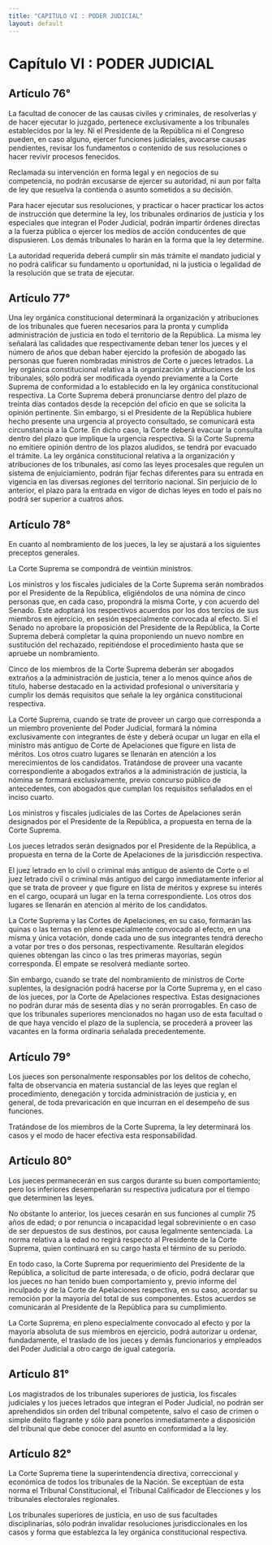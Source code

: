 ```yaml
---
title: "CAPITULO VI : PODER JUDICIAL"
layout: default
---
```


# Capítulo VI : PODER JUDICIAL

## Artículo 76°

La facultad de conocer de las causas civiles y criminales, de
resolverlas y de hacer ejecutar lo juzgado, pertenece exclusivamente a
los tribunales establecidos por la ley. Ni el Presidente de la República
ni el Congreso pueden, en caso alguno, ejercer funciones judiciales,
avocarse causas pendientes, revisar los fundamentos o contenido de sus
resoluciones o hacer revivir procesos fenecidos.

Reclamada su intervención en forma legal y en negocios de su
competencia, no podrán excusarse de ejercer su autoridad, ni aun por
falta de ley que resuelva la contienda o asunto sometidos a su decisión.

Para hacer ejecutar sus resoluciones, y practicar o hacer practicar los
actos de instrucción que determine la ley, los tribunales ordinarios de
justicia y los especiales que integran el Poder Judicial, podrán
impartir órdenes directas a la fuerza pública o ejercer los medios de
acción conducentes de que dispusieren. Los demás tribunales lo harán en
la forma que la ley determine.

La autoridad requerida deberá cumplir sin más trámite el mandato
judicial y no podrá calificar su fundamento u oportunidad, ni la
justicia o legalidad de la resolución que se trata de ejecutar.

## Artículo 77°

Una ley orgánica constitucional determinará la organización y
atribuciones de los tribunales que fueren necesarios para la pronta y
cumplida administración de justicia en todo el territorio de la
República. La misma ley señalará las calidades que respectivamente deban
tener los jueces y el número de años que deban haber ejercido la
profesión de abogado las personas que fueren nombradas ministros de
Corte o jueces letrados. La ley orgánica constitucional relativa a la
organización y atribuciones de los tribunales, sólo podrá ser modificada
oyendo previamente a la Corte Suprema de conformidad a lo establecido en
la ley orgánica constitucional respectiva. La Corte Suprema deberá
pronunciarse dentro del plazo de treinta días contados desde la
recepción del oficio en que se solicita la opinión pertinente. Sin
embargo, si el Presidente de la República hubiere hecho presente una
urgencia al proyecto consultado, se comunicará esta circunstancia a la
Corte. En dicho caso, la Corte deberá evacuar la consulta dentro del
plazo que implique la urgencia respectiva. Si la Corte Suprema no
emitiere opinión dentro de los plazos aludidos, se tendrá por evacuado
el trámite. La ley orgánica constitucional relativa a la organización y
atribuciones de los tribunales, así como las leyes procesales que
regulen un sistema de enjuiciamiento, podrán fijar fechas diferentes
para su entrada en vigencia en las diversas regiones del territorio
nacional. Sin perjuicio de lo anterior, el plazo para la entrada en
vigor de dichas leyes en todo el país no podrá ser superior a cuatros
años.

## Artículo 78°

En cuanto al nombramiento de los jueces, la ley se ajustará a los
siguientes preceptos generales.

La Corte Suprema se compondrá de veintiún ministros.

Los ministros y los fiscales judiciales de la Corte Suprema serán
nombrados por el Presidente de la República, eligiéndolos de una nómina
de cinco personas que, en cada caso, propondrá la misma Corte, y con
acuerdo del Senado. Este adoptará los respectivos acuerdos por los dos
tercios de sus miembros en ejercicio, en sesión especialmente convocada
al efecto. Si el Senado no aprobare la proposición del Presidente de la
República, la Corte Suprema deberá completar la quina proponiendo un
nuevo nombre en sustitución del rechazado, repitiéndose el procedimiento
hasta que se apruebe un nombramiento.

Cinco de los miembros de la Corte Suprema deberán ser abogados extraños
a la administración de justicia, tener a lo menos quince años de título,
haberse destacado en la actividad profesional o universitaria y cumplir
los demás requisitos que señale la ley orgánica constitucional
respectiva.

La Corte Suprema, cuando se trate de proveer un cargo que corresponda a
un miembro proveniente del Poder Judicial, formará la nómina
exclusivamente con integrantes de éste y deberá ocupar un lugar en ella
el ministro más antiguo de Corte de Apelaciones que figure en lista de
méritos. Los otros cuatro lugares se llenarán en atención a los
merecimientos de los candidatos. Tratándose de proveer una vacante
correspondiente a abogados extraños a la administración de justicia, la
nómina se formará exclusivamente, previo concurso público de
antecedentes, con abogados que cumplan los requisitos señalados en el
inciso cuarto.

Los ministros y fiscales judiciales de las Cortes de Apelaciones serán
designados por el Presidente de la República, a propuesta en terna de la
Corte Suprema.

Los jueces letrados serán designados por el Presidente de la República,
a propuesta en terna de la Corte de Apelaciones de la jurisdicción
respectiva.

El juez letrado en lo civil o criminal más antiguo de asiento de Corte o
el juez letrado civil o criminal más antiguo del cargo inmediatamente
inferior al que se trata de proveer y que figure en lista de méritos y
exprese su interés en el cargo, ocupará un lugar en la terna
correspondiente. Los otros dos lugares se llenarán en atención al mérito
de los candidatos.

La Corte Suprema y las Cortes de Apelaciones, en su caso, formarán las
quinas o las ternas en pleno especialmente convocado al efecto, en una
misma y única votación, donde cada uno de sus integrantes tendrá derecho
a votar por tres o dos personas, respectivamente. Resultarán elegidos
quienes obtengan las cinco o las tres primeras mayorías, según
corresponda. El empate se resolverá mediante sorteo.

Sin embargo, cuando se trate del nombramiento de ministros de Corte
suplentes, la designación podrá hacerse por la Corte Suprema y, en el
caso de los jueces, por la Corte de Apelaciones respectiva. Estas
designaciones no podrán durar más de sesenta días y no serán
prorrogables. En caso de que los tribunales superiores mencionados no
hagan uso de esta facultad o de que haya vencido el plazo de la
suplencia, se procederá a proveer las vacantes en la forma ordinaria
señalada precedentemente.

## Artículo 79°

Los jueces son personalmente responsables por los delitos de cohecho,
falta de observancia en materia sustancial de las leyes que reglan el
procedimiento, denegación y torcida administración de justicia y, en
general, de toda prevaricación en que incurran en el desempeño de sus
funciones.

Tratándose de los miembros de la Corte Suprema, la ley determinará los
casos y el modo de hacer efectiva esta responsabilidad.

## Artículo 80°

Los jueces permanecerán en sus cargos durante su buen comportamiento;
pero los inferiores desempeñarán su respectiva judicatura por el tiempo
que determinen las leyes.

No obstante lo anterior, los jueces cesarán en sus funciones al cumplir
75 años de edad; o por renuncia o incapacidad legal sobreviniente o en
caso de ser depuestos de sus destinos, por causa legalmente sentenciada.
La norma relativa a la edad no regirá respecto al Presidente de la Corte
Suprema, quien continuará en su cargo hasta el término de su período.

En todo caso, la Corte Suprema por requerimiento del Presidente de la
República, a solicitud de parte interesada, o de oficio, podrá declarar
que los jueces no han tenido buen comportamiento y, previo informe del
inculpado y de la Corte de Apelaciones respectiva, en su caso, acordar
su remoción por la mayoría del total de sus componentes. Estos acuerdos
se comunicarán al Presidente de la República para su cumplimiento.

La Corte Suprema, en pleno especialmente convocado al efecto y por la
mayoría absoluta de sus miembros en ejercicio, podrá autorizar u
ordenar, fundadamente, el traslado de los jueces y demás funcionarios y
empleados del Poder Judicial a otro cargo de igual categoría.

## Artículo 81°

Los magistrados de los tribunales superiores de justicia, los fiscales
judiciales y los jueces letrados que integran el Poder Judicial, no
podrán ser aprehendidos sin orden del tribunal competente, salvo el caso
de crimen o simple delito flagrante y sólo para ponerlos inmediatamente
a disposición del tribunal que debe conocer del asunto en conformidad a
la ley.

## Artículo 82°

La Corte Suprema tiene la superintendencia directiva, correccional y
económica de todos los tribunales de la Nación. Se exceptúan de esta
norma el Tribunal Constitucional, el Tribunal Calificador de Elecciones
y los tribunales electorales regionales.

Los tribunales superiores de justicia, en uso de sus facultades
disciplinarias, sólo podrán invalidar resoluciones jurisdiccionales en
los casos y forma que establezca la ley orgánica constitucional
respectiva.

